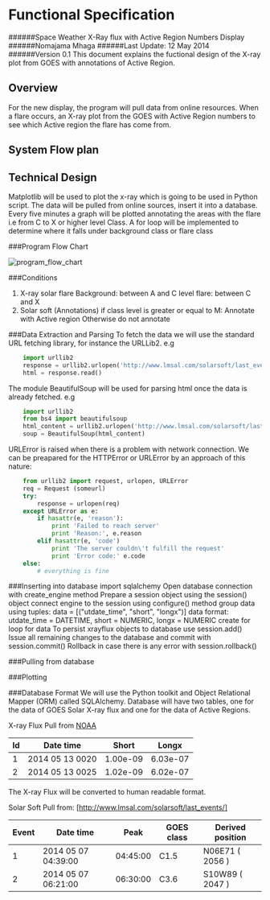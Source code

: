 Functional Specification
========================
######Space Weather X-Ray flux with Active Region Numbers Display
######Nomajama Mhaga
######Last Update: 12 May 2014
######Version 0.1
This document explains the fuctional design of the X-ray plot from GOES with annotations of Active Region. 



Overview
---------
For the new display, the program will pull data from online resources. When a flare occurs, an X-ray plot from the GOES with Active Region numbers to see which Active region the flare has come from.

System Flow plan
----------------

Technical Design
----------------
Matplotlib will be used to plot the x-ray which is going to be used in Python script. The data will be pulled from online sources, insert it into a database. Every five minutes a graph will be plotted annotating the areas with the flare i.e from C to X or higher level Class. A for loop will be implemented to determine where it falls under background class or flare class

###Program Flow Chart

![program_flow_chart](program_flow_chart.png "Flow chart")

###Conditions

1. X-ray solar flare 
   Background: between A and C level
   flare: between C and X
2. Solar soft (Annotations)
   if class level is greater or equal to M: Annotate with Active region
   Otherwise do not annotate

###Data Extraction and Parsing
To fetch the data we will use the standard URL fetching library, for instance the URLLib2.
e.g	
```python
	import urllib2
	response = urllib2.urlopen('http://www.lmsal.com/solarsoft/last_events/')
	html = response.read()
```
The module BeautifulSoup will be used for parsing html once the data is already fetched. 
e.g
```python
	import urllib2
	from bs4 import beautifulsoup
	html_content = urllib2.urlopen('http://www.lmsal.com/solarsoft/last_events/')
	soup = BeautifulSoup(html_content)
```
URLError is raised when there is a problem with network connection.
We can be preapared for the HTTPError or URLError by an approach of this nature:


```python
	from urllib2 import request, urlopen, URLError
	req = Request (someurl)
	try:
		response = urlopen(req)
	except URLError as e:
		if hasattr(e, 'reason'):
			print 'Failed to reach server'
			print 'Reason:', e.reason
		elif hasattr(e, 'code')
			print 'The server couldn\'t fulfill the request'
			print 'Error code:' e.code
	else:
		# everything is fine
```

###Inserting into database
import sqlalchemy
Open database connection with create_engine method
Prepare a session object using the session() object
connect engine to the session using configure() method
group data using tuples: data = [("utdate_time", "short", "longx")]
	data format:
		utdate_time = DATETIME, short = NUMERIC, longx = NUMERIC
create for loop for data
To persist xrayflux objects to database use session.add()
Issue all remaining changes to the database and commit with session.commit()
Rollback in case there is any error with session.rollback()

###Pulling from database


###Plotting


###Database Format
We will use the Python toolkit and Object Relational Mapper (ORM) called SQLAlchemy.
Database will have two tables, one for the data of GOES Solar X-ray flux and one for the data of Active Regions.


X-ray Flux
Pull from [NOAA](http://www.swpc.noaa.gov/ftpdir/lists/xray/20140513_Gp_xr_5m.txt)

| Id |   Date time         | Short   | Longx  |
|----|---------------------|---------|--------|
| 1  | 2014 05 13  0020    |1.00e-09 |6.03e-07|
| 2  | 2014 05 13  0025    |1.02e-09 |6.02e-07| 
The X-ray Flux will be converted to human readable format. 

Solar Soft
Pull from: [http://www.lmsal.com/solarsoft/last_events/]

| Event |   Date time  	       | Peak      | GOES class | Derived position |
|-------|----------------------|-----------|------------|------------------|
| 1     | 2014 05 07 04:39:00  | 04:45:00  | C1.5       | N06E71 ( 2056 )  |
| 2     | 2014 05 07 06:21:00  | 06:30:00  | C3.6       | S10W89 ( 2047 )  |

